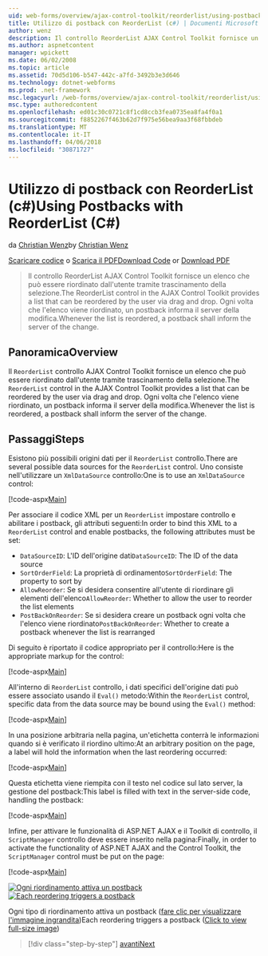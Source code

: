 ```yaml
---
uid: web-forms/overview/ajax-control-toolkit/reorderlist/using-postbacks-with-reorderlist-cs
title: Utilizzo di postback con ReorderList (c#) | Documenti Microsoft
author: wenz
description: Il controllo ReorderList AJAX Control Toolkit fornisce un elenco che può essere riordinato dall'utente tramite trascinamento della selezione. Ogni volta che l'elenco viene riordinato, un ordine di acquisto...
ms.author: aspnetcontent
manager: wpickett
ms.date: 06/02/2008
ms.topic: article
ms.assetid: 70d5d106-b547-442c-a7fd-3492b3e3d646
ms.technology: dotnet-webforms
ms.prod: .net-framework
msc.legacyurl: /web-forms/overview/ajax-control-toolkit/reorderlist/using-postbacks-with-reorderlist-cs
msc.type: authoredcontent
ms.openlocfilehash: ed01c30c0721c8f1cd8ccb3fea0735ea8fa4f0a1
ms.sourcegitcommit: f8852267f463b62d7f975e56bea9aa3f68fbbdeb
ms.translationtype: MT
ms.contentlocale: it-IT
ms.lasthandoff: 04/06/2018
ms.locfileid: "30871727"
---
```

<a name="using-postbacks-with-reorderlist-c"></a><span data-ttu-id="07f59-104">Utilizzo di postback con ReorderList (c#)</span><span class="sxs-lookup"><span data-stu-id="07f59-104">Using Postbacks with ReorderList (C#)</span></span>
====================
<span data-ttu-id="07f59-105">da [Christian Wenz](https://github.com/wenz)</span><span class="sxs-lookup"><span data-stu-id="07f59-105">by [Christian Wenz](https://github.com/wenz)</span></span>

<span data-ttu-id="07f59-106">[Scaricare codice](http://download.microsoft.com/download/9/3/f/93f8daea-bebd-4821-833b-95205389c7d0/ReorderList4.cs.zip) o [Scarica il PDF](http://download.microsoft.com/download/2/d/c/2dc10e34-6983-41d4-9c08-f78f5387d32b/reorderlist4CS.pdf)</span><span class="sxs-lookup"><span data-stu-id="07f59-106">[Download Code](http://download.microsoft.com/download/9/3/f/93f8daea-bebd-4821-833b-95205389c7d0/ReorderList4.cs.zip) or [Download PDF](http://download.microsoft.com/download/2/d/c/2dc10e34-6983-41d4-9c08-f78f5387d32b/reorderlist4CS.pdf)</span></span>

> <span data-ttu-id="07f59-107">Il controllo ReorderList AJAX Control Toolkit fornisce un elenco che può essere riordinato dall'utente tramite trascinamento della selezione.</span><span class="sxs-lookup"><span data-stu-id="07f59-107">The ReorderList control in the AJAX Control Toolkit provides a list that can be reordered by the user via drag and drop.</span></span> <span data-ttu-id="07f59-108">Ogni volta che l'elenco viene riordinato, un postback informa il server della modifica.</span><span class="sxs-lookup"><span data-stu-id="07f59-108">Whenever the list is reordered, a postback shall inform the server of the change.</span></span>


## <a name="overview"></a><span data-ttu-id="07f59-109">Panoramica</span><span class="sxs-lookup"><span data-stu-id="07f59-109">Overview</span></span>

<span data-ttu-id="07f59-110">Il `ReorderList` controllo AJAX Control Toolkit fornisce un elenco che può essere riordinato dall'utente tramite trascinamento della selezione.</span><span class="sxs-lookup"><span data-stu-id="07f59-110">The `ReorderList` control in the AJAX Control Toolkit provides a list that can be reordered by the user via drag and drop.</span></span> <span data-ttu-id="07f59-111">Ogni volta che l'elenco viene riordinato, un postback informa il server della modifica.</span><span class="sxs-lookup"><span data-stu-id="07f59-111">Whenever the list is reordered, a postback shall inform the server of the change.</span></span>

## <a name="steps"></a><span data-ttu-id="07f59-112">Passaggi</span><span class="sxs-lookup"><span data-stu-id="07f59-112">Steps</span></span>

<span data-ttu-id="07f59-113">Esistono più possibili origini dati per il `ReorderList` controllo.</span><span class="sxs-lookup"><span data-stu-id="07f59-113">There are several possible data sources for the `ReorderList` control.</span></span> <span data-ttu-id="07f59-114">Uno consiste nell'utilizzare un `XmlDataSource` controllo:</span><span class="sxs-lookup"><span data-stu-id="07f59-114">One is to use an `XmlDataSource` control:</span></span>

[!code-aspx[Main](using-postbacks-with-reorderlist-cs/samples/sample1.aspx)]

<span data-ttu-id="07f59-115">Per associare il codice XML per un `ReorderList` impostare controllo e abilitare i postback, gli attributi seguenti:</span><span class="sxs-lookup"><span data-stu-id="07f59-115">In order to bind this XML to a `ReorderList` control and enable postbacks, the following attributes must be set:</span></span>

- <span data-ttu-id="07f59-116">`DataSourceID`: L'ID dell'origine dati</span><span class="sxs-lookup"><span data-stu-id="07f59-116">`DataSourceID`: The ID of the data source</span></span>
- <span data-ttu-id="07f59-117">`SortOrderField`: La proprietà di ordinamento</span><span class="sxs-lookup"><span data-stu-id="07f59-117">`SortOrderField`: The property to sort by</span></span>
- <span data-ttu-id="07f59-118">`AllowReorder`: Se si desidera consentire all'utente di riordinare gli elementi dell'elenco</span><span class="sxs-lookup"><span data-stu-id="07f59-118">`AllowReorder`: Whether to allow the user to reorder the list elements</span></span>
- <span data-ttu-id="07f59-119">`PostBackOnReorder`: Se si desidera creare un postback ogni volta che l'elenco viene riordinato</span><span class="sxs-lookup"><span data-stu-id="07f59-119">`PostBackOnReorder`: Whether to create a postback whenever the list is rearranged</span></span>

<span data-ttu-id="07f59-120">Di seguito è riportato il codice appropriato per il controllo:</span><span class="sxs-lookup"><span data-stu-id="07f59-120">Here is the appropriate markup for the control:</span></span>

[!code-aspx[Main](using-postbacks-with-reorderlist-cs/samples/sample2.aspx)]

<span data-ttu-id="07f59-121">All'interno di `ReorderList` controllo, i dati specifici dell'origine dati può essere associato usando il `Eval()` metodo:</span><span class="sxs-lookup"><span data-stu-id="07f59-121">Within the `ReorderList` control, specific data from the data source may be bound using the `Eval()` method:</span></span>

[!code-aspx[Main](using-postbacks-with-reorderlist-cs/samples/sample3.aspx)]

<span data-ttu-id="07f59-122">In una posizione arbitraria nella pagina, un'etichetta conterrà le informazioni quando si è verificato il riordino ultimo:</span><span class="sxs-lookup"><span data-stu-id="07f59-122">At an arbitrary position on the page, a label will hold the information when the last reordering occurred:</span></span>

[!code-aspx[Main](using-postbacks-with-reorderlist-cs/samples/sample4.aspx)]

<span data-ttu-id="07f59-123">Questa etichetta viene riempita con il testo nel codice sul lato server, la gestione del postback:</span><span class="sxs-lookup"><span data-stu-id="07f59-123">This label is filled with text in the server-side code, handling the postback:</span></span>

[!code-aspx[Main](using-postbacks-with-reorderlist-cs/samples/sample5.aspx)]

<span data-ttu-id="07f59-124">Infine, per attivare le funzionalità di ASP.NET AJAX e il Toolkit di controllo, il `ScriptManager` controllo deve essere inserito nella pagina:</span><span class="sxs-lookup"><span data-stu-id="07f59-124">Finally, in order to activate the functionality of ASP.NET AJAX and the Control Toolkit, the `ScriptManager` control must be put on the page:</span></span>

[!code-aspx[Main](using-postbacks-with-reorderlist-cs/samples/sample6.aspx)]


<span data-ttu-id="07f59-125">[![Ogni riordinamento attiva un postback](using-postbacks-with-reorderlist-cs/_static/image2.png)](using-postbacks-with-reorderlist-cs/_static/image1.png)</span><span class="sxs-lookup"><span data-stu-id="07f59-125">[![Each reordering triggers a postback](using-postbacks-with-reorderlist-cs/_static/image2.png)](using-postbacks-with-reorderlist-cs/_static/image1.png)</span></span>

<span data-ttu-id="07f59-126">Ogni tipo di riordinamento attiva un postback ([fare clic per visualizzare l'immagine ingrandita](using-postbacks-with-reorderlist-cs/_static/image3.png))</span><span class="sxs-lookup"><span data-stu-id="07f59-126">Each reordering triggers a postback ([Click to view full-size image](using-postbacks-with-reorderlist-cs/_static/image3.png))</span></span>

> [!div class="step-by-step"]
> [<span data-ttu-id="07f59-127">avanti</span><span class="sxs-lookup"><span data-stu-id="07f59-127">Next</span></span>](drag-and-drop-via-reorderlist-cs.md)
